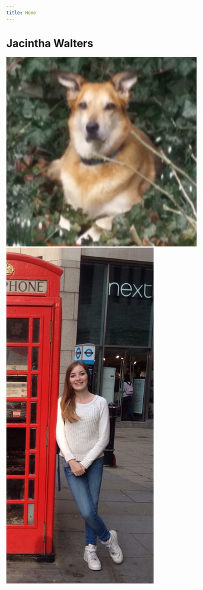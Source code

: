 ```yaml
---
title: Home
---
```


# Jacintha Walters

![Jacintha](/user/data/jac.jpg)
![Jacintha](/user/data/jac2.jpg)
